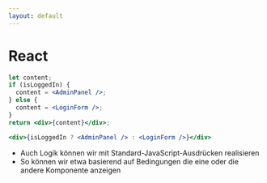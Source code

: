 ```yaml
---
layout: default
---
```


# React <SubHeading text="Conditional Rendering"/>

<div class="grid grid-cols-12 gap-6">
<div class="col-span-6">

```jsx
let content;
if (isLoggedIn) {
  content = <AdminPanel />;
} else {
  content = <LoginForm />;
}
return <div>{content}</div>;
```

```jsx
<div>{isLoggedIn ? <AdminPanel /> : <LoginForm />}</div>
```

</div>

<div class="col-span-6">

- Auch Logik können wir mit Standard-JavaScript-Ausdrücken realisieren
- So können wir etwa basierend auf Bedingungen die eine oder die andere Komponente anzeigen

</div>

</div>

<PageNumber/>
